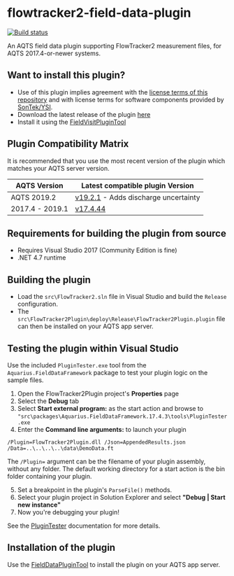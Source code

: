 # flowtracker2-field-data-plugin

[![Build status](https://ci.appveyor.com/api/projects/status/vfsxbalu9pafgeab/branch/master?svg=true)](https://ci.appveyor.com/project/SystemsAdministrator/flowtracker2-field-data-plugin/branch/master)

An AQTS field data plugin supporting FlowTracker2 measurement files, for AQTS 2017.4-or-newer systems.

## Want to install this plugin?

- Use of this plugin implies agreement with the [license terms of this repository](./LICENSE.txt) and with license terms for software components provided by [SonTek/YSI](src/External/SonTek.StandaloneDataParser.License.md).
- Download the latest release of the plugin [here](../../releases/latest)
- Install it using the [FieldVisitPluginTool](https://github.com/AquaticInformatics/aquarius-field-data-framework/tree/master/src/FieldDataPluginTool)

## Plugin Compatibility Matrix

It is recommended that you use the most recent version of the plugin which matches your AQTS server version.

| AQTS Version | Latest compatible plugin Version |
| --- | --- |
| AQTS 2019.2 | [v19.2.1](https://github.com/AquaticInformatics/flowtracker2-field-data-plugin/releases/download/v19.2.1/FlowTracker2Plugin.plugin) - Adds discharge uncertainty |
| 2017.4 - 2019.1 | [v17.4.44](https://github.com/AquaticInformatics/flowtracker2-field-data-plugin/releases/download/v17.4.44/FlowTracker2Plugin.plugin) |

## Requirements for building the plugin from source

- Requires Visual Studio 2017 (Community Edition is fine)
- .NET 4.7 runtime

## Building the plugin

- Load the `src\FlowTracker2.sln` file in Visual Studio and build the `Release` configuration.
- The `src\FlowTracker2Plugin\deploy\Release\FlowTracker2Plugin.plugin` file can then be installed on your AQTS app server.

## Testing the plugin within Visual Studio

Use the included `PluginTester.exe` tool from the `Aquarius.FieldDataFramework` package to test your plugin logic on the sample files.

1. Open the FlowTracker2Plugin project's **Properties** page
2. Select the **Debug** tab
3. Select **Start external program:** as the start action and browse to `"src\packages\Aquarius.FieldDataFramework.17.4.3\tools\PluginTester.exe`
4. Enter the **Command line arguments:** to launch your plugin

```
/Plugin=FlowTracker2Plugin.dll /Json=AppendedResults.json /Data=..\..\..\..\data\DemoData.ft
```

The `/Plugin=` argument can be the filename of your plugin assembly, without any folder. The default working directory for a start action is the bin folder containing your plugin.

5. Set a breakpoint in the plugin's `ParseFile()` methods.
6. Select your plugin project in Solution Explorer and select **"Debug | Start new instance"**
7. Now you're debugging your plugin!

See the [PluginTester](https://github.com/AquaticInformatics/aquarius-field-data-framework/tree/master/src/PluginTester) documentation for more details.

## Installation of the plugin

Use the [FieldDataPluginTool](https://github.com/AquaticInformatics/aquarius-field-data-framework/tree/master/src/FieldDataPluginTool) to install the plugin on your AQTS app server.
